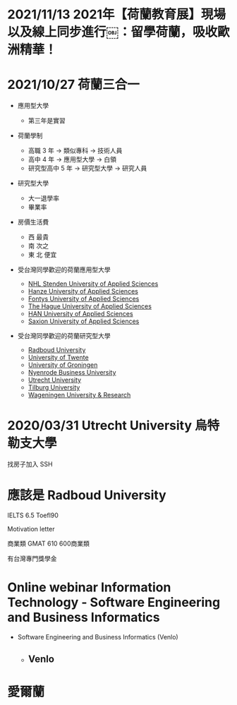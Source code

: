 # 2021/11/13 2021年【荷蘭教育展】現場以及線上同步進行￼：留學荷蘭，吸收歐洲精華！


# 2021/10/27 荷蘭三合一

- 應用型大學
    - 第三年是實習

- 荷蘭學制
    - 高職 3 年 -> 類似專科 -> 技術人員
    - 高中 4 年 -> 應用型大學 -> 白領
    - 研究型高中 5 年 -> 研究型大學 -> 研究人員

- 研究型大學
    - 大一退學率
    - 畢業率

- 房價生活費
    - 西 最貴
    - 南 次之
    - 東 北 便宜

- 受台灣同學歡迎的荷蘭應用型大學
    - [NHL Stenden University of Applied Sciences](https://www.facebook.com/Holland.Education.Association.Taiwan/posts/1312963572173347)
    - [Hanze University of Applied Sciences](https://www.facebook.com/Holland.Education.Association.Taiwan/posts/1305571912912513)
    - [Fontys University of Applied Sciences](https://www.facebook.com/Holland.Education.Association.Taiwan/posts/1183253851810987)
    - [The Hague University of Applied Sciences](https://www.facebook.com/641145509355160/posts/920753404727701)
    - [HAN University of Applied Sciences](https://www.facebook.com/Holland.Education.Association.Taiwan/posts/1181396801996692)
    - [Saxion University of Applied Sciences](https://www.facebook.com/Holland.Education.Association.Taiwan/posts/1180763205393385)
- 受台灣同學歡迎的荷蘭研究型大學
    - [Radboud University](https://www.facebook.com/Holland.Education.Association.Taiwan/posts/1319401658196205)
    - [University of Twente](https://www.facebook.com/Holland.Education.Association.Taiwan/posts/1295808973888807)
    - [University of Groningen](https://www.facebook.com/Holland.Education.Association.Taiwan/posts/1331032467033124)
    - [Nyenrode Business University](https://www.facebook.com/Holland.Education.Association.Taiwan/posts/1288271397975898)
    - [Utrecht University](https://www.facebook.com/641145509355160/posts/1804031699733196/)
    - [Tilburg University](https://www.facebook.com/Holland.Education.Association.Taiwan/posts/1604331529703215)
    - [Wageningen University & Research](https://www.facebook.com/Holland.Education.Association.Taiwan/posts/1616520851817616)



# 2020/03/31 Utrecht University 烏特勒支大學
找房子加入 SSH

# 應該是 Radboud University
IELTS 6.5   Toefl90

Motivation letter


商業類
GMAT 610 600商業類

有台灣專門獎學金

# Online webinar Information Technology - Software Engineering and Business Informatics
- Software Engineering and Business Informatics (Venlo)
    - Venlo
        - 


# 愛爾蘭